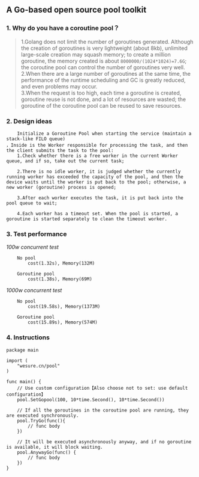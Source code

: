 ## A Go-based open source pool toolkit

### 1. Why do you have a coroutine pool？

> 1.Golang does not limit the number of goroutines generated. Although the creation of goroutines is very lightweight (about 8kb), unlimited large-scale creation may squash memory; to create a million goroutine, the memory created is about `8000000/(1024*1024)=7.6G`; the coroutine pool can control the number of goroutines very well. 
> 2.When there are a large number of goroutines at the same time, the performance of the runtime scheduling and GC is greatly reduced, and even problems may occur.     
> 3.When the request is too high, each time a goroutine is created, goroutine reuse is not done, and a lot of resources are wasted; the goroutine of the coroutine pool can be reused to save resources.

### 2. Design ideas

```
	Initialize a Goroutine Pool when starting the service (maintain a stack-like FILO queue)
，Inside is the Worker responsible for processing the task, and then the client submits the task to the pool:
	1.Check whether there is a free worker in the current Worker queue, and if so, take out the current task;
	
	2.There is no idle worker, it is judged whether the currently running worker has exceeded the capacity of the pool, and then the device waits until the worker is put back to the pool; otherwise, a new worker (goroutine) process is opened;
	
	3.After each worker executes the task, it is put back into the pool queue to wait;
	
	4.Each worker has a timeout set. When the pool is started, a goroutine is started separately to clean the timeout worker.
```

### 3. Test performance

_100w concurrent test_

```
	No pool
		cost(1.32s), Memory(132M)
		
	Goroutine pool
		cost(1.38s), Memory(69M) 
```

_1000w concurrent test_

```
	No pool
		cost(19.58s), Memory(1373M) 
		
	Goroutine pool
		cost(15.89s), Memory(574M) 
```

### 4. Instructions

```Golang
package main

import (
	"wesure.cn/pool"
)

func main() {
	// Use custom configuration【Also choose not to set: use default configuration】
	pool.SetGopool(100, 10*time.Second(), 10*time.Second())

	// If all the goroutines in the coroutine pool are running, they are executed synchronously.
	pool.TryGo(func(){
		// func body
	})
	
	// It will be executed asynchronously anyway, and if no goroutine is available, it will block waiting.
	pool.AnywayGo(func() {
		// func body
	})
}

```

